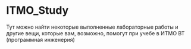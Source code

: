 # ITMO_Study
Тут можно найти некоторые выполненные лабораторные работы и другие вещи, которые вам, возможно, помогут при учебе в ИТМО ВТ (программная инженерия)
